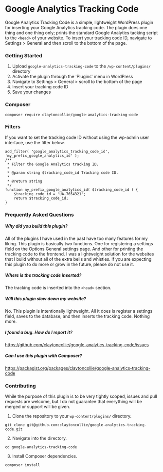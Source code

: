 # Google Analytics Tracking Code

Google Analytics Tracking Code is a simple, lightweight WordPress plugin for inserting your Google Analytics tracking code. The plugin does one thing and one thing only; prints the standard Google Analytics tacking script to the `<head>` of your website. To insert your tracking  code ID, navigate to Settings > General and then scroll to the bottom of the page.

### Getting Started

1. Upload `google-analytics-tracking-code` to the `/wp-content/plugins/` directory
2. Activate the plugin through the 'Plugins' menu in WordPress
3. Navigate to Settings > General > scroll to the bottom of the page
4. Insert your tracking code ID
5. Save your changes

### Composer

`composer require claytoncollie/google-analytics-tracking-code`

### Filters

If you want to set the tracking code ID without using the wp-admin user interface, use the filter below.

```
add_filter( 'google_analytics_tracking_code_id', 'my_prefix_google_analytics_id' );
/**
 * Filter the Google Analytics tracking ID.
 *
 * @param string $tracking_code_id Tracking code ID.
 *
 * @return string
 */
function my_prefix_google_analytics_id( $tracking_code_id ) {
    $tracking_code_id = 'UA-7654321';
    return $tracking_code_id;
}
```

### Frequently Asked Questions

##### Why did you build this plugin?

All of the plugins I have used in the past have too many features for my liking. This plugin is basically two functions. One for registering a settings field on the Options General settings page. And other for printing the tracking code to the frontend. I was a lightweight solution for the websites that I build without all of the extra bells and whistles. If you are expecting this plugin to do more or grow in the future, please do not use it.

##### Where is the tracking code inserted?

The tracking code is inserted into the `<head>` section.

##### Will this plugin slow down my website?

No. This plugin is intentionally lightweight. All it does is register a settings field, saves to the database, and then inserts the tracking code. Nothing more.

##### I found a bug. How do I report it?

https://github.com/claytoncollie/google-analytics-tracking-code/issues

##### Can I use this plugin with Composer?

https://packagist.org/packages/claytoncollie/google-analytics-tracking-code

### Contributing

While the purpose of this plugin is to be very tightly scoped, issues and pull requests are welcome, but I do not guarantee that everything will be merged or support will be given.

1. Clone the repository to your `wp-content/plugins/` directory.

`git clone git@github.com:claytoncollie/google-analytics-tracking-code.git`

2. Navigate into the directory.

`cd google-analytics-tracking-code`

3. Install Composer dependencies.

`composer install`
